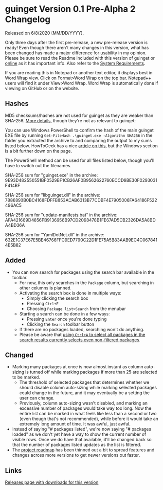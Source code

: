 # guinget Version 0.1 Pre-Alpha 2 Changelog
Released on 6/8/2020 (MM/DD/YYYY).

Only three days after the first pre-release, a new pre-release version is ready! Even though there aren't many changes in this version, what has been changed has made a major difference for usability in my opinion. Please be sure to read the Readme included with this version of guinget or [online](https://github.com/DrewNaylor/guinget/blob/master/docs/readmes/readme-v0.1-prealpha2.txt) as it has important info. Also refer to the [System Requirements](https://github.com/DrewNaylor/guinget/blob/master/docs/system-requirements.md).

If you are reading this in Notepad or another text editor, it displays best in Word Wrap view. Click on Format>Word Wrap on the top bar. Notepad++ users will find it under View>Word Wrap. Word Wrap is automatically done if viewing on GitHub or on the website.

## Hashes

MD5 checksums/hashes are not used for guinget as they are weaker than SHA-256. [More details](https://github.com/DrewNaylor/UXL-Launcher/issues/124), though they're not as relevant to guinget:


You can use Windows PowerShell to confirm the hash of the main guinget EXE file by running
`Get-FileHash .\guinget.exe -Algorithm SHA256` in the folder you extracted the archive to and comparing the output to my sums listed below. HowToGeek has a nice [article on this](https://www.howtogeek.com/67241/htg-explains-what-are-md5-sha-1-hashes-and-how-do-i-check-them/), but the Windows section is a bit further down on the page.

The PowerShell method can be used for all files listed below, though you'll have to switch out the filenames.

SHA-256 sum for "guinget.exe" in the archive:
9E93D482550551BF0529BF1CB26AF0B9562622760ECCD9BE30F0293031F414BF

SHA-256 sum for "libguinget.dll" in the archive:
7886890B0BC4168FDFFB853ACAB6313B77CDBF4E7905006FA64186F522496AC5

SHA-256 sum for "update-manifests.bat" in the archive:
AFA421669D4856FB9136656B97CD2098478B1FE67AD5CB2326DA5A8BDA4BD36A

SHA-256 sum for "YamlDotNet.dll" in the archive:
632E1C37E67E5BE46766FFC9ED7790C22D1FE75A5B83AAB9EC4C0678414E5B82



## Added

- You can now search for packages using the search bar available in the toolbar.
  - For now, this only searches in the `Package` column, but searching in other columns is planned.
  - Activating the search box is done in multiple ways:
    - Simply clicking the search box
    - Pressing `Ctrl+F`
    - Choosing `Package list>Search` from the menubar
  - Starting a search can be done in a few ways:
    - Pressing `Enter` once you're done typing
    - Clicking the `Search` toolbar button
  - If there are no packages loaded, searching won't do anything.
  - Please be aware that [using `Ctrl+A` to select all packages in the search results currently selects even non-filtered packages](https://github.com/DrewNaylor/guinget/issues/13).
  
## Changed

- Marking many packages at once is now almost instant as column auto-sizing is turned off while marking packages if more than 25 are selected to be marked.
  - The threshold of selected packages that determines whether we should disable column auto-sizing while marking selected packages could change in the future, and it may eventually be a setting the user can change.
  - Previously, column auto-sizing wasn't disabled, and marking an excessive number of packages would take way too long. Now the entire list can be marked in what feels like less than a second or two (even though that's not recommended), while before it would take an extremely long amount of time. It was awful, just awful.
- Instead of saying "# packages listed", we're now saying "# packages loaded" as we don't yet have a way to show the current number of visible rows. Once we do have that available, it'll be changed back so that the number of packages listed updates as the list is filtered.
- The [project roadmap](https://github.com/DrewNaylor/guinget/blob/master/docs/Project-roadmap.md) has been thinned out a bit to spread features and changes across more versions to get newer versions out faster.

## Links

[Releases page with downloads for this version](https://github.com/DrewNaylor/guinget/releases/tag/v0.1-prealpha1)